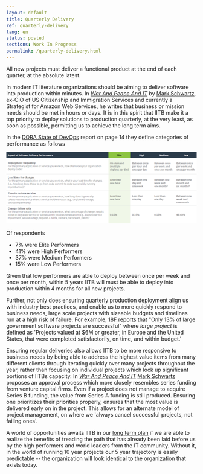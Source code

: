```yaml
---
layout: default
title: Quarterly Delivery
ref: quarterly-delivery
lang: en
status: posted
sections: Work In Progress
permalink: /quarterly-delivery.html
---
```


All new projects must deliver a functional product at the end of each quarter, at the absolute latest.

In modern IT literature organizations should be aiming to deliver software into production within minutes. In [*War And Peace And IT*](https://itrevolution.com/book/war-and-peace-and-it/) by [Mark Schwartz](https://itrevolution.com/faculty/mark-schwartz/), ex-CIO of US Citizenship and Immigration Services and currently a Strategist for Amazon Web Services, he writes that business or mission needs should be met in hours or days.
It is in this spirit that IITB make it a top priority to deploy solutions to production quarterly, at the very least, as soon as possible, permitting us to achieve the long term aims.

In the [DORA State of DevOps](https://www.google.com/url?sa=t&rct=j&q=&esrc=s&source=web&cd=3&cad=rja&uact=8&ved=2ahUKEwiGzKvWsoDkAhVOTt8KHVTvDBoQFjACegQIAhAC&url=http%3A%2F%2Fcloudplatformonline.com%2Frs%2F248-TPC-286%2Fimages%2FDORA-State%2520of%2520DevOps.pdf&usg=AOvVaw3Igoh1u4hGjIr7p9jV1_Ae) report on page 14 they define categories of performance as follows

![A table from the DORA State of DevOps report showing different categories of operation (Elite, High, Medium and Low) for the aspects of software delivery performance (Deployment Frequency, Lead Time for Changes, Time to Restore Services and Change Failure Rate )](../../assets/images/aspectOfSoftwareDeliveryPerformance.PNG)

Of respondents

- 7% were Elite Performers
- 41% were High Performers
- 37% were Medium Performers
- 15% were Low Performers

Given that low performers are able to deploy between once per week and once per month, within 5 years IITB will must be able to deploy into production within 4 months for all new projects.

Further, not only does ensuring quarterly production deployment align us with industry best practices, and enable us to more quickly respond to business needs, large scale projects with sizeable budgets and timelines run at a high risk of failure.
For example, [18F reports](https://github.com/18F/technology-budgeting/blob/master/handbook.md) that "Only 13% of large government software projects are successful" where *large project* is defined as 'Projects valued at $6M or greater, in Europe and the United States, that were completed satisfactorily, on time, and within budget.'

Ensuring regular deliveries also allows IITB to be more responsive to business needs by being able to address the highest value items from many different clients through iterating quickly over many projects throughout the year, rather than focusing on individual projects which lock up significant portions of IITBs capacity.
In [*War And Peace And IT*](https://itrevolution.com/book/war-and-peace-and-it/) [Mark Schwartz](https://itrevolution.com/faculty/mark-schwartz/) proposes an approval process which more closely resembles series funding from venture capital firms. Even if a project does not manage to acquire Series B funding, the value from Series A funding is still produced.
Ensuring one prioritizes their priorities properly, ensures that the most value is delivered early on in the project.
This allows for an alternate model of project management, on where we 'always cancel successful projects, not failing ones'.

A world of opportunities awaits IITB in our [long term plan](./it-picture-long-term.md) if we are able to realize the benefits of treading the path that has already been laid before us by the high performers and world leaders from the IT community.
Without it, in the world of running 10 year projects our 5 year trajectory is easily predictable -- the organization will look identical to the organization that exists today.
